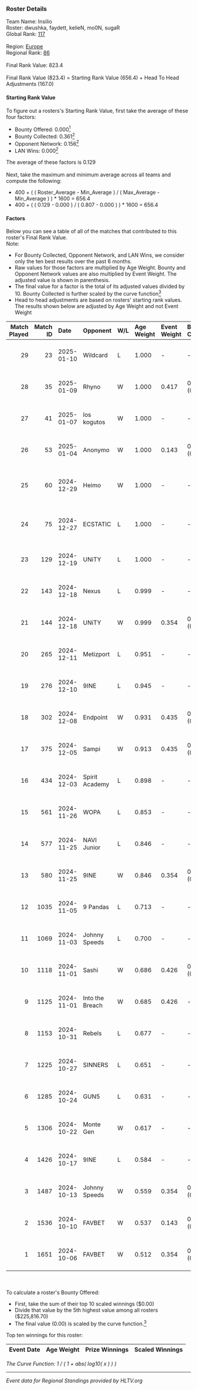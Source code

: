 ### Roster Details<br />
Team Name: Insilio<br />
Roster: dwushka, faydett, kelieN, mo0N, sugaR<br />
Global Rank: [117](../../standings_global_2025_01_17.md)<br />
<br />
Region: [Europe]( ../../standings_europe_2025_01_17.md)<br />
Regional Rank: [86]( ../../standings_europe_2025_01_17.md)<br />
<br />
Final Rank Value:  823.4<br />
<br />
Final Rank Value (823.4) = Starting Rank Value (656.4) + Head To Head Adjustments (167.0)<br />

#### Starting Rank Value<br />
To figure out a rosters's Starting Rank Value, first take the average of these four factors:<br />
- Bounty Offered: 0.000[<sup>1</sup>](#table2)
- Bounty Collected: 0.361[<sup>2</sup>](#table1)
- Opponent Network: 0.156[<sup>2</sup>](#table1)
- LAN Wins: 0.000[<sup>2</sup>](#table1)

The average of these factors is 0.129<br />
<br />
Next, take the maximum and minimum average across all teams and compute the following:<br />
- 400 + ( ( Roster_Average - Min_Average ) / ( Max_Average - Min_Average ) ) * 1600 = 656.4
- 400 + ( ( 0.129 - 0.000 ) / ( 0.807 - 0.000 ) ) * 1600 = 656.4


#### Factors<br />
Below you can see a table of all of the matches that contributed to this roster's Final Rank Value.<br />
Note:<br />

- For Bounty Collected, Opponent Network, and LAN Wins, we consider only the ten best results over the past 6 months.
- Raw values for those factors are multiplied by Age Weight. Bounty and Opponent Network values are also multiplied by Event Weight. The adjusted value is shown in parenthesis.
- The final value for a factor is the total of its adjusted values divided by 10. Bounty Collected is further scaled by the curve function[<sup>3</sup>](#curveFunction)
- Head to head adjustments are based on rosters' starting rank values. The results shown below are adjusted by Age Weight and not Event Weight
<span id="table1"></span><br />


| Match Played | Match ID | Date       | Opponent        | W/L | Age Weight | Event Weight | Bounty Collected | Opponent Network | LAN Wins  | H2H Adj. | Roster                                        |
| -: | -: | :- | :- | :- | :- | :- | :- | :- | :- | -: | :- |
|           29 |       23 | 2025-01-10 | Wildcard        | L   | 1.000      | -            | -                | -                | -         |    -1.67 | dwushka, faydett, kelieN, mo0N, sugaR         |
|           28 |       35 | 2025-01-09 | Rhyno           | W   | 1.000      | 0.417        | 0.035 (0.015)    | 0.319 (0.133)    | 0 (0.000) |    23.21 | dwushka, faydett, kelieN, mo0N, sugaR         |
|           27 |       41 | 2025-01-07 | los kogutos     | W   | 1.000      | -            | -                | -                | 0 (0.000) |     5.78 | dwushka, faydett, kelieN, mo0N, sugaR         |
|           26 |       53 | 2025-01-04 | Anonymo         | W   | 1.000      | 0.143        | 0.064 (0.009)    | -                | 0 (0.000) |    16.18 | dwushka, faydett, kelieN, mo0N, sugaR         |
|           25 |       60 | 2024-12-29 | Heimo           | W   | 1.000      | -            | -                | -                | 0 (0.000) |    13.26 | dwushka, faydett, kelieN, Pumpkin66, sugaR    |
|           24 |       75 | 2024-12-27 | ECSTATIC        | L   | 1.000      | -            | -                | -                | -         |    -5.73 | dwushka, faydett, kelieN, Pumpkin66, sugaR    |
|           23 |      129 | 2024-12-19 | UNiTY           | L   | 1.000      | -            | -                | -                | -         |   -10.47 | faydett, kelieN, sugaR, tasman, z3ndeR        |
|           22 |      143 | 2024-12-18 | Nexus           | L   | 0.999      | -            | -                | -                | -         |    -1.91 | faydett, iDISBALANCE, kelieN, sugaR, yiksrezo |
|           21 |      144 | 2024-12-18 | UNiTY           | W   | 0.999      | 0.354        | 0.070 (0.025)    | 0.281 (0.099)    | 0 (0.000) |    21.37 | faydett, iDISBALANCE, kelieN, sugaR, yiksrezo |
|           20 |      265 | 2024-12-11 | Metizport       | L   | 0.951      | -            | -                | -                | -         |    -2.26 | faydett, FpSSS, kelieN, Pipw, sugaR           |
|           19 |      276 | 2024-12-10 | 9INE            | L   | 0.945      | -            | -                | -                | -         |    -7.96 | faydett, FpSSS, kelieN, Pipw, sugaR           |
|           18 |      302 | 2024-12-08 | Endpoint        | W   | 0.931      | 0.435        | 0.033 (0.013)    | 0.515 (0.209)    | 0 (0.000) |    17.44 | faydett, FpSSS, kelieN, Pipw, sugaR           |
|           17 |      375 | 2024-12-05 | Sampi           | W   | 0.913      | 0.435        | 0.041 (0.016)    | 0.280 (0.111)    | 0 (0.000) |    20.45 | faydett, FpSSS, kelieN, Pipw, sugaR           |
|           16 |      434 | 2024-12-03 | Spirit Academy  | L   | 0.898      | -            | -                | -                | -         |    -3.75 | faydett, FpSSS, kelieN, Pipw, sugaR           |
|           15 |      561 | 2024-11-26 | WOPA            | L   | 0.853      | -            | -                | -                | -         |    -7.00 | faydett, FpSSS, kelieN, Pipw, sugaR           |
|           14 |      577 | 2024-11-25 | NAVI Junior     | L   | 0.846      | -            | -                | -                | -         |    -2.99 | faydett, FpSSS, kelieN, Pipw, sugaR           |
|           13 |      580 | 2024-11-25 | 9INE            | W   | 0.846      | 0.354        | 0.125 (0.037)    | 1.000 (0.299)    | 0 (0.000) |    20.53 | faydett, FpSSS, kelieN, Pipw, sugaR           |
|           12 |     1035 | 2024-11-05 | 9 Pandas        | L   | 0.713      | -            | -                | -                | -         |    -1.80 | faydett, FpSSS, kelieN, Pipw, sugaR           |
|           11 |     1069 | 2024-11-03 | Johnny Speeds   | L   | 0.700      | -            | -                | -                | -         |    -2.94 | faydett, FpSSS, kelieN, Pipw, sugaR           |
|           10 |     1118 | 2024-11-01 | Sashi           | W   | 0.686      | 0.426        | 0.043 (0.012)    | 0.616 (0.180)    | 0 (0.000) |    18.21 | faydett, FpSSS, kelieN, Pipw, sugaR           |
|            9 |     1125 | 2024-11-01 | Into the Breach | W   | 0.685      | 0.426        | -                | 0.512 (0.150)    | 0 (0.000) |    17.44 | faydett, FpSSS, kelieN, Pipw, sugaR           |
|            8 |     1153 | 2024-10-31 | Rebels          | L   | 0.677      | -            | -                | -                | -         |    -6.91 | faydett, FpSSS, kelieN, Pipw, sugaR           |
|            7 |     1225 | 2024-10-27 | SINNERS         | L   | 0.651      | -            | -                | -                | -         |    -2.37 | faydett, FpSSS, kelieN, Pipw, sugaR           |
|            6 |     1285 | 2024-10-24 | GUN5            | L   | 0.631      | -            | -                | -                | -         |    -2.06 | faydett, FpSSS, kelieN, Pipw, sugaR           |
|            5 |     1306 | 2024-10-22 | Monte Gen       | W   | 0.617      | -            | -                | -                | -         |    13.98 | faydett, FpSSS, kelieN, Pipw, sugaR           |
|            4 |     1426 | 2024-10-17 | 9INE            | L   | 0.584      | -            | -                | -                | -         |    -2.79 | faydett, FpSSS, kelieN, Pipw, sugaR           |
|            3 |     1487 | 2024-10-13 | Johnny Speeds   | W   | 0.559      | 0.354        | 0.109 (0.022)    | 0.770 (0.152)    | -         |    15.66 | faydett, FpSSS, kelieN, Pipw, sugaR           |
|            2 |     1536 | 2024-10-10 | FAVBET          | W   | 0.537      | 0.143        | 0.073 (0.006)    | 0.894 (0.069)    | -         |    13.21 | faydett, FpSSS, kelieN, Pipw, sugaR           |
|            1 |     1651 | 2024-10-06 | FAVBET          | W   | 0.512      | 0.354        | 0.073 (0.013)    | 0.894 (0.162)    | -         |    12.85 | faydett, FpSSS, kelieN, Pipw, sugaR           |

<br />
<span id="table2"></span><br />
To calculate a roster's Bounty Offered:<br />

- First, take the sum of their top 10 scaled winnings ($0.00)
- Divide that value by the 5th highest value among all rosters ($225,816.70)
- The final value (0.00) is scaled by the curve function.[<sup>3</sup>](#curveFunction)

Top ten winnings for this roster:<br />

| Event Date | Age Weight | Prize Winnings | Scaled Winnings |
| :- | -: | :- | :- |


<span id="curveFunction"></span>_The Curve Function: 1 / ( 1 + abs( log10( x ) ) )_<br />

---
_Event data for Regional Standings provided by HLTV.org_<br />
